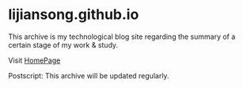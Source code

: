 # lijiansong.github.io

This archive is my technological blog site regarding the summary of a certain stage of my work & study.

Visit [HomePage](http://lijiansong.github.io)

Postscript:
This archive will be updated regularly.
